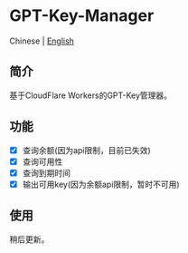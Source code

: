 # GPT-Key-Manager

Chinese | [English](./readme_en.md)

## 简介

基于CloudFlare Workers的GPT-Key管理器。

## 功能

- [x] 查询余额(因为api限制，目前已失效)
- [x] 查询可用性
- [x] 查询到期时间
- [x] 输出可用key(因为余额api限制，暂时不可用)

## 使用

稍后更新。